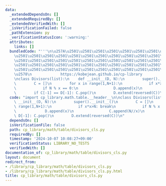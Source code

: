```yaml
---
data:
  _extendedDependsOn: []
  _extendedRequiredBy: []
  _extendedVerifiedWith: []
  _isVerificationFailed: false
  _pathExtension: py
  _verificationStatusIcon: ':warning:'
  attributes:
    links: []
  bundledCode: "'''\n\u257A\u2501\u2501\u2501\u2501\u2501\u2501\u2501\u2501\u2501\u2501\
    \u2501\u2501\u2501\u2501\u2501\u2501\u2501\u2501\u2501\u2501\u2501\u2501\u2501\
    \u2501\u2501\u2501\u2501\u2501\u2501\u2501\u2501\u2501\u2501\u2501\u2501\u2501\
    \u2501\u2501\u2501\u2501\u2501\u2501\u2501\u2501\u2501\u2501\u2501\u2501\u2501\
    \u2501\u2501\u2501\u2501\u2501\u2501\u2501\u2501\u2501\u2501\u2501\u2501\u2501\
    \u2578\n             https://kobejean.github.io/cp-library               \n'''\n\
    \nclass Divisors(list):\n    def __init__(D, N):\n        super().__init__()\n\
    \        C = []\n        for x in range(1,N+1):\n            if x*x>N: break\n\
    \            if N % x == 0:\n                D.append(x)\n                C.append(N//x)\n\
    \        if C[-1] == D[-1]: C.pop()\n        D.extend(reversed(C))\n"
  code: "import cp_library.math.table.__header__\n\nclass Divisors(list):\n    def\
    \ __init__(D, N):\n        super().__init__()\n        C = []\n        for x in\
    \ range(1,N+1):\n            if x*x>N: break\n            if N % x == 0:\n   \
    \             D.append(x)\n                C.append(N//x)\n        if C[-1] ==\
    \ D[-1]: C.pop()\n        D.extend(reversed(C))\n"
  dependsOn: []
  isVerificationFile: false
  path: cp_library/math/table/divisors_cls.py
  requiredBy: []
  timestamp: '2024-10-07 10:08:27+09:00'
  verificationStatus: LIBRARY_NO_TESTS
  verifiedWith: []
documentation_of: cp_library/math/table/divisors_cls.py
layout: document
redirect_from:
- /library/cp_library/math/table/divisors_cls.py
- /library/cp_library/math/table/divisors_cls.py.html
title: cp_library/math/table/divisors_cls.py
---
```

